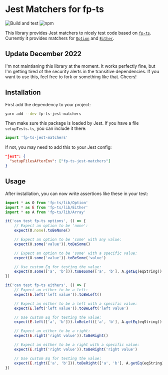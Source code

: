 # Jest Matchers for fp-ts

![Build and test](https://github.com/svdo/fp-ts-jest-matchers/workflows/Build%20and%20test/badge.svg)
![npm](https://img.shields.io/npm/v/fp-ts-jest-matchers)

This library provides Jest matchers to nicely test code based on
[`fp-ts`][fp-ts]. Currently it provides matchers for 
[`Option`][fp-ts-option] and [`Either`][fp-ts-either].

## Update December 2022

I'm not maintianing this library at the moment. It works perfectly fine, but I'm getting tired of the security alerts in the transitive dependencies. If you want to use this, feel free to fork or something like that. Cheers!

## Installation

First add the dependency to your project:

```bash
yarn add --dev fp-ts-jest-matchers
```

Then make sure this package is loaded by Jest. If you have a file
`setupTests.ts`, you can include it there:

```typescript
import 'fp-ts-jest-matchers'
```

If not, you may need to add this to your Jest config:

```json
"jest": {
  "setupFilesAfterEnv": ["fp-ts-jest-matchers"]
}
```

## Usage

After installation, you can now write assertions like these in your test:

```typescript
import * as O from 'fp-ts/lib/Option'
import * as E from 'fp-ts/lib/Either'
import * as A from 'fp-ts/lib/Array'

it('can test fp-ts options', () => {
    // Expect an option to be 'none':
    expect(O.none).toBeNone()

    // Expect an option to be 'some' with any value:
    expect(O.some('value')).toBeSome()

    // Expect an option to be 'some' with a specific value:
    expect(O.some('value')).toBeSome('value')

    // Use custom Eq for testing the value:
    expect(O.some(['a', 'b'])).toBeSome(['a', 'b'], A.getEq(eqString))
})

it('can test fp-ts eithers', () => {
    // Expect an either to be a left:
    expect(E.left('left value')).toBeLeft()

    // Expect an either to be a left with a specific value:
    expect(E.left('left value')).toBeLeft('left value')

    // Use custom Eq for testing the value:
    expect(E.left(['a', 'b'])).toBeLeft(['a', 'b'], A.getEq(eqString))

    // Expect an either to be a right:
    expect(E.right('right value')).toBeRight()

    // Expect an either to be a right with a specific value:
    expect(E.right('right value')).toBeRight('right value')

    // Use custom Eq for testing the value:
    expect(E.right(['a', 'b'])).toBeRight(['a', 'b'], A.getEq(eqString))
})
```

[fp-ts]: https://gcanti.github.io/fp-ts/
[fp-ts-either]: https://gcanti.github.io/fp-ts/modules/Either.ts.html
[fp-ts-option]: https://gcanti.github.io/fp-ts/modules/Option.ts.html
